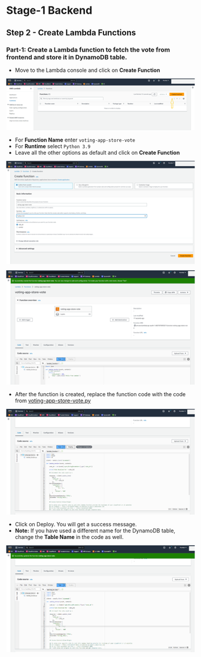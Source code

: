 # Stage-1 Backend

## Step 2 - Create Lambda Functions

### **Part-1: Create a Lambda function to fetch the vote from frontend and store it in DynamoDB table.**

- Move to the Lambda console and click on **Create Function** 

![Screenshots1](./Screenshots/Stage_1/Step_2/Part_1/1.png)

- For **Function Name** enter `voting-app-store-vote`
- For **Runtime** select `Python 3.9`
- Leave all the other options as default and click on **Create Function**

![Screenshots2](./Screenshots/Stage_1/Step_2/Part_1/2.png)

![Screenshots3](./Screenshots/Stage_1/Step_2/Part_1/3.png)

- After the function is created, replace the function code with the code from [voting-app-store-vote.py](01_LABSETUP/voting-app-store-vote.py)

![Screenshots4](./Screenshots/Stage_1/Step_2/Part_1/4.png)

- Click on Deploy. You will get a success message.
- **Note:** If you have used a different name for the DynamoDB table, change the **Table Name** in the code as well.

![Screenshots5](./Screenshots/Stage_1/Step_2/Part_1/5.png)

